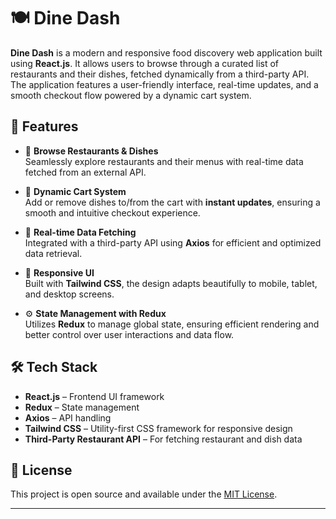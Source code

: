 # 🍽️ Dine Dash

**Dine Dash** is a modern and responsive food discovery web application built using **React.js**. It allows users to browse through a curated list of restaurants and their dishes, fetched dynamically from a third-party API. The application features a user-friendly interface, real-time updates, and a smooth checkout flow powered by a dynamic cart system.

## 🚀 Features

- 🍴 **Browse Restaurants & Dishes**  
  Seamlessly explore restaurants and their menus with real-time data fetched from an external API.

- 🛒 **Dynamic Cart System**  
  Add or remove dishes to/from the cart with **instant updates**, ensuring a smooth and intuitive checkout experience.

- 🔄 **Real-time Data Fetching**  
  Integrated with a third-party API using **Axios** for efficient and optimized data retrieval.

- 📱 **Responsive UI**  
  Built with **Tailwind CSS**, the design adapts beautifully to mobile, tablet, and desktop screens.

- ⚙️ **State Management with Redux**  
  Utilizes **Redux** to manage global state, ensuring efficient rendering and better control over user interactions and data flow.

## 🛠️ Tech Stack

- **React.js** – Frontend UI framework
- **Redux** – State management
- **Axios** – API handling
- **Tailwind CSS** – Utility-first CSS framework for responsive design
- **Third-Party Restaurant API** – For fetching restaurant and dish data

## 📝 License

This project is open source and available under the [MIT License](LICENSE).

---
